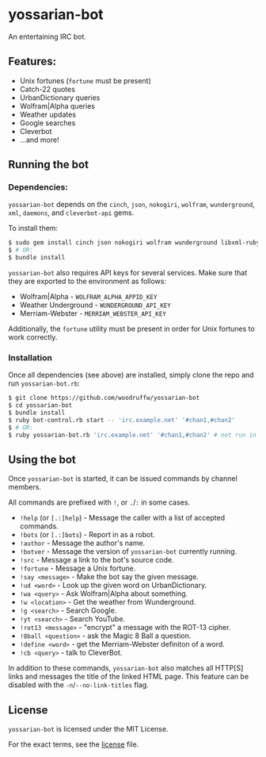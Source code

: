 yossarian-bot
=============

An entertaining IRC bot.

## Features:
* Unix fortunes (`fortune` must be present)
* Catch-22 quotes
* UrbanDictionary queries
* Wolfram|Alpha queries
* Weather updates
* Google searches
* Cleverbot
* ...and more!

## Running the bot

### Dependencies:
`yossarian-bot` depends on the `cinch`, `json`, `nokogiri`, `wolfram`,
`wunderground`, `xml`, `daemons`, and `cleverbot-api` gems.

To install them:

```bash
$ sudo gem install cinch json nokogiri wolfram wunderground libxml-ruby daemons cleverbot-api
$ # OR:
$ bundle install
```

`yossarian-bot` also requires API keys for several services. Make sure that
they are exported to the environment as follows:

* Wolfram|Alpha - `WOLFRAM_ALPHA_APPID_KEY`
* Weather Underground - `WUNDERGROUND_API_KEY`
* Merriam-Webster - `MERRIAM_WEBSTER_API_KEY`

Additionally, the `fortune` utility must be present in order for Unix fortunes
to work correctly.

### Installation
Once all dependencies (see above) are installed, simply clone the repo and
run `yossarian-bot.rb`:

```bash
$ git clone https://github.com/woodruffw/yossarian-bot
$ cd yossarian-bot
$ bundle install
$ ruby bot-control.rb start -- 'irc.example.net' '#chan1,#chan2'
$ # OR:
$ ruby yossarian-bot.rb 'irc.example.net' '#chan1,#chan2' # not run in background
```

## Using the bot

Once `yossarian-bot` is started, it can be issued commands by channel members.

All commands are prefixed with `!`, or `.`/`:` in some cases.

* `!help` (or `[.:]help`) - Message the caller with a list of accepted commands.
* `!bots` (or `[.:]bots`) - Report in as a robot.
* `!author` - Message the author's name.
* `!botver` - Message the version of `yossarian-bot` currently running.
* `!src` - Message a link to the bot's source code.
* `!fortune` - Message a Unix fortune.
* `!say <message>` - Make the bot say the given message.
* `!ud <word>` - Look up the given word on UrbanDictionary.
* `!wa <query>` - Ask Wolfram|Alpha about something.
* `!w <location>` - Get the weather from Wunderground.
* `!g <search>` - Search Google.
* `!yt <search>` - Search YouTube.
* `!rot13 <message>` - "encrypt" a message with the ROT-13 cipher.
* `!8ball <question>` - ask the Magic 8 Ball a question.
* `!define <word>` - get the Merriam-Webster definiton of a word.
* `!cb <query>` - talk to CleverBot.

In addition to these commands, `yossarian-bot` also matches all HTTP[S] links
and messages the title of the linked HTML page. This feature can be disabled
with the `-n`/`--no-link-titles` flag.

## License

`yossarian-bot` is licensed under the MIT License.

For the exact terms, see the [license](./LICENSE) file.
